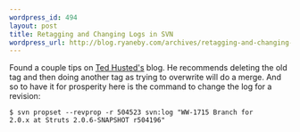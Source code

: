 ```yaml
--- 
wordpress_id: 494
layout: post
title: Retagging and Changing Logs in SVN
wordpress_url: http://blog.ryaneby.com/archives/retagging-and-changing-logs-in-svn/
---
```

Found a couple tips on <a href="http://jroller.com/page/TedHusted?entry=svntips01">Ted Husted's</a> blog. He recommends deleting the old tag and then doing another tag as trying to overwrite will do a merge. And so to have it for prosperity here is the command to change the log for a revision:

<code>$ svn propset --revprop -r 504523 
  svn:log "WW-1715 Branch for 2.0.x at Struts 2.0.6-SNAPSHOT r504196"</code>
